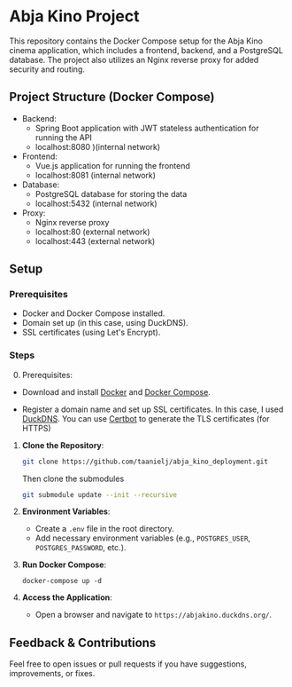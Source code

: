 # Abja Kino Project

This repository contains the Docker Compose setup for the Abja Kino cinema application, which includes a frontend, backend, and a PostgreSQL database. The project also utilizes an Nginx reverse proxy for added security and routing.

## Project Structure (Docker Compose)

* Backend:
    - Spring Boot application with JWT stateless authentication for running the API
    - localhost:8080 )(internal network)
* Frontend:
    - Vue.js application for running the frontend
    - localhost:8081 (internal network)
* Database:
    - PostgreSQL database for storing the data
    - localhost:5432 (internal network)
* Proxy:
    - Nginx reverse proxy
    - localhost:80 (external network)
    - localhost:443 (external network)

## Setup

### Prerequisites

- Docker and Docker Compose installed.
- Domain set up (in this case, using DuckDNS).
- SSL certificates (using Let's Encrypt).

### Steps

0. Prerequisites:
* Download and install [Docker](https://docs.docker.com/get-docker/) and [Docker Compose](https://docs.docker.com/compose/install/).

* Register a domain name and set up SSL certificates. In this case, I used [DuckDNS](https://www.duckdns.org/). You can use [Certbot](https://certbot.eff.org/) to generate the TLS certificates (for HTTPS)

1. **Clone the Repository**:
   ```bash
   git clone https://github.com/taanielj/abja_kino_deployment.git
   ```

    Then clone the submodules
    ```bash
    git submodule update --init --recursive
    ```



2. **Environment Variables**:
   - Create a `.env` file in the root directory.
   - Add necessary environment variables (e.g., `POSTGRES_USER`, `POSTGRES_PASSWORD`, etc.).

3. **Run Docker Compose**:
   ```
   docker-compose up -d
   ```

4. **Access the Application**:
   - Open a browser and navigate to `https://abjakino.duckdns.org/`.




## Feedback & Contributions

Feel free to open issues or pull requests if you have suggestions, improvements, or fixes.

